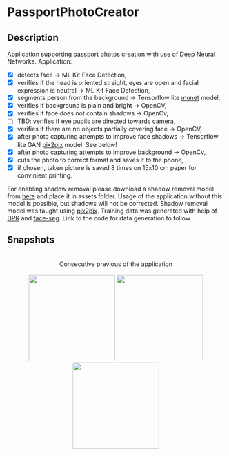 # PassportPhotoCreator

## Description

Application supporting passport photos creation with use of Deep Neural Networks. Application:
- [x] detects face -> ML Kit Face Detection,
- [x] verifies if the head is oriented straight, eyes are open and facial expression is neutral -> ML Kit Face Detection,
- [x] segments person from the background -> Tensorflow lite [munet](https://github.com/tensorflow/examples/tree/master/lite/examples/image_segmentation/android) model,
- [x] verifies if background is plain and bright -> OpenCV,
- [x] verifies if face does not contain shadows -> OpenCv,
- [ ] TBD: verifies if eye pupils are directed towards camera,
- [x] verifies if there are no objects partially covering face -> OpenCV,
- [x] after photo capturing attempts to improve face shadows -> Tensorflow lite GAN [pix2pix](https://github.com/affinelayer/pix2pix-tensorflow) model. See below!
- [x] after photo capturing attempts to improve background -> OpenCv,
- [x] cuts the photo to correct format and saves it to the phone,
- [x] if chosen, taken picture is saved 8 times on 15x10 cm paper for convinient printing.

For enabling shadow removal please download a shadow removal model from [here](https://www.dropbox.com/s/lib09rdp7ku35o1/pix2pix.tflite?dl=0) and place it in assets folder.
Usage of the application without this model is possible, but shadows will not be corrected.
Shadow removal model was taught using [pix2pix](https://github.com/affinelayer/pix2pix-tensorflow).
Training data was generated with help of [DPR](https://github.com/zhhoper/DPR) and
[face-seg](https://github.com/kampta/face-seg). Link to the code for data generation to follow.



## Snapshots

<p align="center">
  <br>Consecutive previous of the application<br><br>
  <img src="https://user-images.githubusercontent.com/25400249/104119465-afa00400-532f-11eb-88ca-22aa300f8672.jpg" width="200"/>
  <img src="https://user-images.githubusercontent.com/25400249/104119163-060c4300-532e-11eb-9ac7-faaeca6c8b3c.jpg" width="200"/>
  <img src="https://user-images.githubusercontent.com/25400249/104119503-06a5d900-5330-11eb-87d6-b2b07e9ec465.jpg" width="200"/>
</p>
